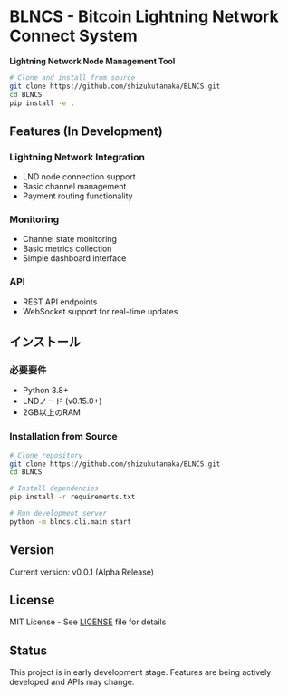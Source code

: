 # BLNCS - Bitcoin Lightning Network Connect System

**Lightning Network Node Management Tool**

```bash
# Clone and install from source
git clone https://github.com/shizukutanaka/BLNCS.git
cd BLNCS
pip install -e .
```

## Features (In Development)

### Lightning Network Integration
- LND node connection support
- Basic channel management
- Payment routing functionality

### Monitoring
- Channel state monitoring
- Basic metrics collection
- Simple dashboard interface

### API
- REST API endpoints
- WebSocket support for real-time updates

## インストール

### 必要要件
- Python 3.8+
- LNDノード (v0.15.0+)
- 2GB以上のRAM

### Installation from Source

```bash
# Clone repository
git clone https://github.com/shizukutanaka/BLNCS.git
cd BLNCS

# Install dependencies
pip install -r requirements.txt

# Run development server
python -m blncs.cli.main start
```

## Version

Current version: v0.0.1 (Alpha Release)

## License

MIT License - See [LICENSE](LICENSE) file for details

## Status

This project is in early development stage. Features are being actively developed and APIs may change.
